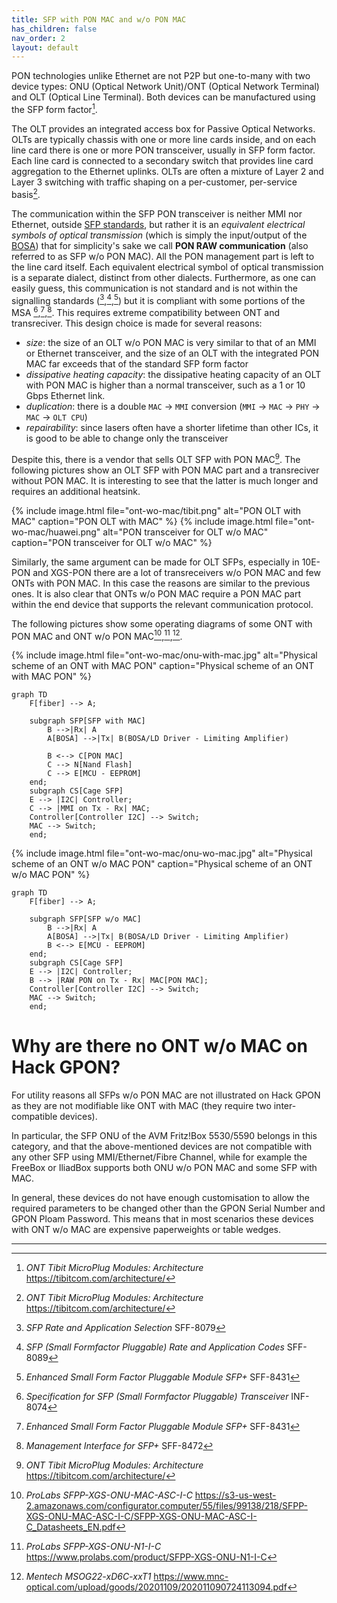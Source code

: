 ```yaml
---
title: SFP with PON MAC and w/o PON MAC
has_children: false
nav_order: 2
layout: default
---
```


PON technologies unlike Ethernet are not P2P but one-to-many with two device types: ONU (Optical Network Unit)/ONT (Optical Network Terminal) and OLT (Optical Line Terminal). Both devices can be manufactured using the SFP form factor[^tibit].

The OLT provides an integrated access box for Passive Optical Networks. OLTs are typically chassis with one or more line cards inside, and on each line card there is one or more PON transceiver, usually in SFP form factor. Each line card is connected to a secondary switch that provides line card aggregation to the Ethernet uplinks. OLTs are often a mixture of Layer 2 and Layer 3 switching with traffic shaping on a per-customer, per-service basis[^tibit].

The communication within the SFP PON transceiver is neither MMI nor Ethernet, outside [SFP standards](/sfp-standard.md), but rather it is an *equivalent electrical symbols of optical transmission* (which is simply the input/output of the [BOSA](/bosa-tosa-rosa.md)) that for simplicity's sake we call **PON RAW communication** (also referred to as SFP w/o PON MAC). All the PON management part is left to the line card itself. Each equivalent electrical symbol of optical transmission is a separate dialect, distinct from other dialects. Furthermore, as one can easily guess, this communication is not standard and is not within the signalling standards ([^sfprate],[^sfprate2],[^sfpplusstandard]) but it is compliant with some portions of  the MSA [^sfpstandard],[^sfpplusstandard],[^sfpplusmi]. This requires extreme compatibility between ONT and transreciver. This design choice is made for several reasons:
- *size*: the size of an OLT w/o PON MAC is very similar to that of an MMI or Ethernet transceiver, and the size of an OLT with the integrated PON MAC far exceeds that of the standard SFP form factor
- *dissipative heating capacity*: the dissipative heating capacity of an OLT with PON MAC is higher than a normal transceiver, such as a 1 or 10 Gbps Ethernet link.
- *duplication*: there is a double `MAC` → `MMI` conversion (`MMI` → `MAC` → `PHY` → `MAC` → `OLT CPU`)
- *repairability*: since lasers often have a shorter lifetime than other ICs, it is good to be able to change only the transceiver

Despite this, there is a vendor that sells OLT SFP with PON MAC[^tibit]. The following pictures show an OLT SFP with PON MAC part and a transreciver without PON MAC. It is interesting to see that the latter is much longer and requires an additional heatsink.

{% include image.html file="ont-wo-mac/tibit.png" alt="PON OLT with MAC" caption="PON OLT with MAC" %}
{% include image.html file="ont-wo-mac/huawei.png" alt="PON transceiver for OLT w/o MAC" caption="PON transceiver for OLT w/o MAC" %}

Similarly, the same argument can be made for OLT SFPs, especially in 10E-PON and XGS-PON there are a lot of transreceivers w/o PON MAC and few ONTs with PON MAC. In this case the reasons are similar to the previous ones. It is also clear that ONTs w/o PON MAC require a PON MAC part within the end device that supports the relevant communication protocol.

The following pictures show some operating diagrams of some ONT with PON MAC and ONT w/o PON MAC[^SFPP-XGS-ONU-MAC-ASC-I-C],[^SFPP-XGS-ONU-N1-I-C],[^MSOG22-xD6C-xxT1].

{% include image.html file="ont-wo-mac/onu-with-mac.jpg" alt="Physical scheme of an ONT with MAC PON" caption="Physical scheme of an ONT with MAC PON" %}

```mermaid
graph TD
    F[fiber] --> A;

    subgraph SFP[SFP with MAC]
        B -->|Rx| A
        A[BOSA] -->|Tx| B(BOSA/LD Driver - Limiting Amplifier)
        
        B <--> C[PON MAC]
        C --> N[Nand Flash]
        C --> E[MCU - EEPROM]
    end;
    subgraph CS[Cage SFP]
    E --> |I2C| Controller;
    C --> |MMI on Tx - Rx| MAC;
    Controller[Controller I2C] --> Switch;
    MAC --> Switch;
    end;
```

{% include image.html file="ont-wo-mac/onu-wo-mac.jpg" alt="Physical scheme of an ONT w/o MAC PON" caption="Physical scheme of an ONT w/o MAC PON" %}

```mermaid
graph TD
    F[fiber] --> A;

    subgraph SFP[SFP w/o MAC]
        B -->|Rx| A
        A[BOSA] -->|Tx| B(BOSA/LD Driver - Limiting Amplifier)
        B <--> E[MCU - EEPROM]
    end;
    subgraph CS[Cage SFP]
    E --> |I2C| Controller;
    B --> |RAW PON on Tx - Rx| MAC[PON MAC];
    Controller[Controller I2C] --> Switch;
    MAC --> Switch;
    end;
```

# Why are there no ONT w/o MAC on Hack GPON?

For utility reasons all SFPs w/o PON MAC are not illustrated on Hack GPON as they are not modifiable like ONT with MAC (they require two inter-compatible devices). 

In particular, the SFP ONU of the AVM Fritz!Box 5530/5590 belongs in this category, and that the above-mentioned devices are not compatible with any other SFP using MMI/Ethernet/Fibre Channel, while for example the FreeBox or IliadBox supports both ONU w/o PON MAC and some SFP with MAC.

In general, these devices do not have enough customisation to allow the required parameters to be changed other than the GPON Serial Number and GPON Ploam Password. This means that in most scenarios these devices with ONT w/o MAC are expensive paperweights or table wedges.

---

[^sfpstandard]: *Specification for SFP (Small Formfactor Pluggable) Transceiver* INF-8074
[^sfprate]: *SFP Rate and Application Selection* SFF-8079
[^sfprate2]: *SFP (Small Formfactor Pluggable) Rate and Application Codes* SFF-8089
[^sfpplusmi]: *Management Interface for SFP+* SFF-8472
[^sfpplusstandard]: *Enhanced Small Form Factor Pluggable Module SFP+* SFF-8431
[^tibit]: *ONT Tibit MicroPlug Modules: Architecture* https://tibitcom.com/architecture/
[^SFPP-XGS-ONU-MAC-ASC-I-C]: *ProLabs SFPP-XGS-ONU-MAC-ASC-I-C* https://s3-us-west-2.amazonaws.com/configurator.computer/55/files/99138/218/SFPP-XGS-ONU-MAC-ASC-I-C/SFPP-XGS-ONU-MAC-ASC-I-C_Datasheets_EN.pdf
[^SFPP-XGS-ONU-N1-I-C]: *ProLabs SFPP-XGS-ONU-N1-I-C* https://www.prolabs.com/product/SFPP-XGS-ONU-N1-I-C
[^MSOG22-xD6C-xxT1]: *Mentech MSOG22-xD6C-xxT1* https://www.mnc-optical.com/upload/goods/20201109/202011090724113094.pdf
